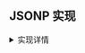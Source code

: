 
 ## JSONP 实现
 <details>
<summary>实现详情</summary>

> JSONP为前端实现跨域的一种方式，其原理是利用 `html` 的 `script` 标签的 `src` 属性不受浏览器同源策略束缚，可以任意获取服务器脚本并执行。

JSONP正是利用这一特性，动态创建script标签来实现跨域的。
 
- 缺点
 
是只支持get请求，并且也需要后端做相应的处理
 
- 实现步骤
 
> 1. 创建script标签
> 2. 创建挂载到window上的callback方法
> 3. 拼接URL并赋值给script的src属性
> 4. 服务端处理请求，并把数据放入前端传来的callback回调函数中返回给前端
> 5. 前端解析并执行服务端返回的方法调用
```javascript
function jsonp({url,params,callback}) {
    return new Promise((resolve,reject)=>{
        //创建script标签
        let script = document.createElement('script')
        //把回调函数挂载到window上
        window[callback] = function (data) {
            resolve(data)
            //执行结束，删除之前创建的script标签
            document.body.removeChild(script)
        }

        //拼接url
        params = {...params,callback}
        let fields=[]
        for(let key in params){
            fields.push(`${key}=${params[key]}`)
        }
        script.src = `${url}?${fields.join('&')}`

        document.body.appendChild(script)
    })
}
```
- 测试验证需要写后端服务

```javascript
function crosJsonp(data) {
    console.log(data)
}

jsonp({
    url:'http://localhost:8080/crosJsonpDemo',
    params:{
        dev:'test',
        fileName:'json'
    },
    callback:'crosJsonp'
}).then(res=>{
    console.log(res)
})
```
</details>
